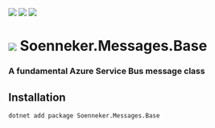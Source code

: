 [![](https://img.shields.io/nuget/v/Soenneker.Messages.Base.svg?style=for-the-badge)](https://www.nuget.org/packages/Soenneker.Messages.Base/)
[![](https://img.shields.io/github/actions/workflow/status/soenneker/soenneker.messages.base/publish-package.yml?style=for-the-badge)](https://github.com/soenneker/soenneker.messages.base/actions/workflows/publish-package.yml)
[![](https://img.shields.io/nuget/dt/Soenneker.Messages.Base.svg?style=for-the-badge)](https://www.nuget.org/packages/Soenneker.Messages.Base/)

# ![](https://user-images.githubusercontent.com/4441470/224455560-91ed3ee7-f510-4041-a8d2-3fc093025112.png) Soenneker.Messages.Base
### A fundamental Azure Service Bus message class

## Installation

```
dotnet add package Soenneker.Messages.Base
```

